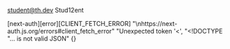 student@th.dev
Stud12ent

[next-auth][error][CLIENT_FETCH_ERROR] "\nhttps://next-auth.js.org/errors#client_fetch_error" "Unexpected token '<', \"<!DOCTYPE \"... is not valid JSON" {}
